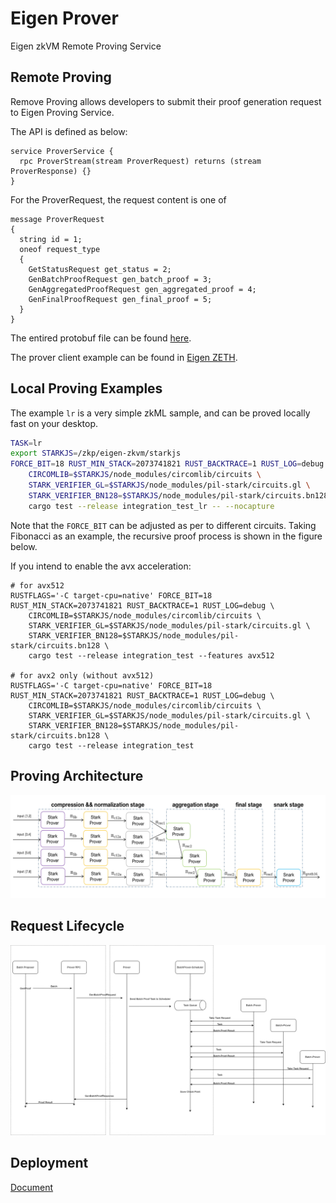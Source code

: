 # Eigen Prover

Eigen zkVM Remote Proving Service

## Remote Proving

Remove Proving allows developers to submit their proof generation request to Eigen Proving Service.

The API is defined as below:

```
service ProverService {
  rpc ProverStream(stream ProverRequest) returns (stream ProverResponse) {}
}
```

For the ProverRequest, the request content is one of

```
message ProverRequest
{
  string id = 1;
  oneof request_type
  {
    GetStatusRequest get_status = 2;
    GenBatchProofRequest gen_batch_proof = 3;
    GenAggregatedProofRequest gen_aggregated_proof = 4;
    GenFinalProofRequest gen_final_proof = 5;
  }
}
```

The entired protobuf file can be found [here](https://github.com/0xEigenLabs/eigen-prover/blob/main/service/proto/src/proto/prover/v1/prover.proto).

The prover client example can be found in [Eigen ZETH](https://github.com/0xEigenLabs/eigen-zeth/blob/main/src/prover/provider.rs#L181).


## Local Proving Examples

The example `lr` is a very simple zkML sample, and can be proved locally fast on your desktop.

```bash
TASK=lr
export STARKJS=/zkp/eigen-zkvm/starkjs
FORCE_BIT=18 RUST_MIN_STACK=2073741821 RUST_BACKTRACE=1 RUST_LOG=debug \
    CIRCOMLIB=$STARKJS/node_modules/circomlib/circuits \
    STARK_VERIFIER_GL=$STARKJS/node_modules/pil-stark/circuits.gl \
    STARK_VERIFIER_BN128=$STARKJS/node_modules/pil-stark/circuits.bn128 \
    cargo test --release integration_test_lr -- --nocapture
```
Note that the `FORCE_BIT` can be adjusted as per to different circuits.
Taking Fibonacci as an example, the recursive proof process is shown in the figure below.

If you intend to enable the avx acceleration:

```
# for avx512
RUSTFLAGS='-C target-cpu=native' FORCE_BIT=18 RUST_MIN_STACK=2073741821 RUST_BACKTRACE=1 RUST_LOG=debug \
    CIRCOMLIB=$STARKJS/node_modules/circomlib/circuits \
    STARK_VERIFIER_GL=$STARKJS/node_modules/pil-stark/circuits.gl \
    STARK_VERIFIER_BN128=$STARKJS/node_modules/pil-stark/circuits.bn128 \
    cargo test --release integration_test --features avx512

# for avx2 only (without avx512)
RUSTFLAGS='-C target-cpu=native' FORCE_BIT=18 RUST_MIN_STACK=2073741821 RUST_BACKTRACE=1 RUST_LOG=debug \
    CIRCOMLIB=$STARKJS/node_modules/circomlib/circuits \
    STARK_VERIFIER_GL=$STARKJS/node_modules/pil-stark/circuits.gl \
    STARK_VERIFIER_BN128=$STARKJS/node_modules/pil-stark/circuits.bn128 \
    cargo test --release integration_test
```

## Proving Architecture
<center>
<img src="/img/zkvm/proving-architecture.png">
</center>


## Request Lifecycle

<center>
<img src="/img/zkvm/eigen-prover/prover-dataflow.png">
</center>

## Deployment

[Document](https://github.com/0xEigenLabs/eigen-prover?tab=readme-ov-file#server)

